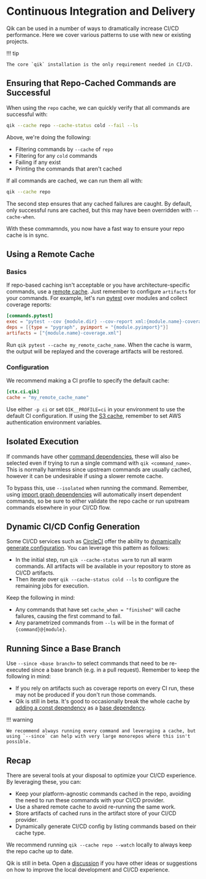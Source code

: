 # Continuous Integration and Delivery

Qik can be used in a number of ways to dramatically increase CI/CD performance. Here we cover various patterns to use with new or existing projects.

!!! tip

    The core `qik` installation is the only requirement needed in CI/CD.

## Ensuring that Repo-Cached Commands are Successful

When using the `repo` cache, we can quickly verify that all commands are successful with:

```bash
qik --cache repo --cache-status cold --fail --ls
```

Above, we're doing the following:

- Filtering commands by `--cache` of `repo`
- Filtering for any `cold` commands
- Failing if any exist
- Printing the commands that aren't cached

If all commands are cached, we can run them all with:

```bash
qik --cache repo
```

The second step ensures that any cached failures are caught. By default, only successful runs are cached, but this may have been overridden with `--cache-when`.

With these commamnds, you now have a fast way to ensure your repo cache is in sync.

## Using a Remote Cache

### Basics

If repo-based caching isn't acceptable or you have architecture-specific commands, use a [remote cache](caching.md#remote). Just remember to configure `artifacts` for your commands. For example, let's run [pytest](https://docs.pytest.org/en/stable/) over modules and collect coverage reports:

```toml
[commands.pytest]
exec = "pytest --cov {module.dir} --cov-report xml:{module.name}-coverage.xml"
deps = [{type = "pygraph", pyimport = "{module.pyimport}"}]
artifacts = ["{module.name}-coverage.xml"]
```

Run `qik pytest --cache my_remote_cache_name`. When the cache is warm, the output will be replayed and the coverage artifacts will be restored.

### Configuration

We recommend making a CI profile to specify the default cache:

```toml
[ctx.ci.qik]
cache = "my_remote_cache_name"
```

Use either `-p ci` or set `QIK__PROFILE=ci` in your environment to use the default CI configuration. If using the [S3 cache](plugin_s3.md), remember to set AWS authentication environment variables.

## Isolated Execution

If commands have other [command dependencies](commands.md#command), these will also be selected even if trying to run a single command with `qik <command_name>`. This is normally harmless since upstream commands are usually cached, however it can be undesirable if using a slower remote cache.

To bypass this, use `--isolated` when running the command. Remember, using [import graph dependencies](plugin_pygraph.md) will automatically insert dependent commands, so be sure to either validate the repo cache or run upstream commands elsewhere in your CI/CD flow.

## Dynamic CI/CD Config Generation

Some CI/CD services such as [CircleCI](https://circleci.com) offer the ability to [dynamically generate configuration](https://circleci.com/docs/dynamic-config/). You can leverage this pattern as follows:

- In the initial step, run `qik --cache-status warm` to run all warm commands. All artifacts will be available in your repository to store as CI/CD artifacts.
- Then iterate over `qik --cache-status cold --ls` to configure the remaining jobs for execution.

Keep the following in mind:

- Any commands that have set `cache_when = "finished"` will cache failures, causing the first command to fail.
- Any parametrized commands from `--ls` will be in the format of `{command}@{module}`.

## Running Since a Base Branch

Use `--since <base branch>` to select commands that need to be re-executed since a base branch (e.g. in a pull request). Remember to keep the following in mind:

- If you rely on artifacts such as coverage reports on every CI run, these may not be produced if you don't run those commands.
- Qik is still in beta. It's good to occasionally break the whole cache by [adding a const dependency](commands.md#const) as a [base dependency](commands.md#base).

!!! warning

    We recommend always running every command and leveraging a cache, but using `--since` can help with very large monorepos where this isn't possible.

## Recap

There are several tools at your disposal to optimize your CI/CD experience. By leveraging these, you can:

- Keep your platform-agnostic commands cached in the repo, avoiding the need to run these commands with your CI/CD provider.
- Use a shared remote cache to avoid re-running the same work.
- Store artifacts of cached runs in the artifact store of your CI/CD provider.
- Dynamically generate CI/CD config by listing commands based on their cache type.

We recommend running `qik --cache repo --watch` locally to always keep the repo cache up to date.

Qik is still in beta. Open a [discussion](https://github.com/Opus10/qik/discussions) if you have other ideas or suggestions on how to improve the local development and CI/CD experience.
